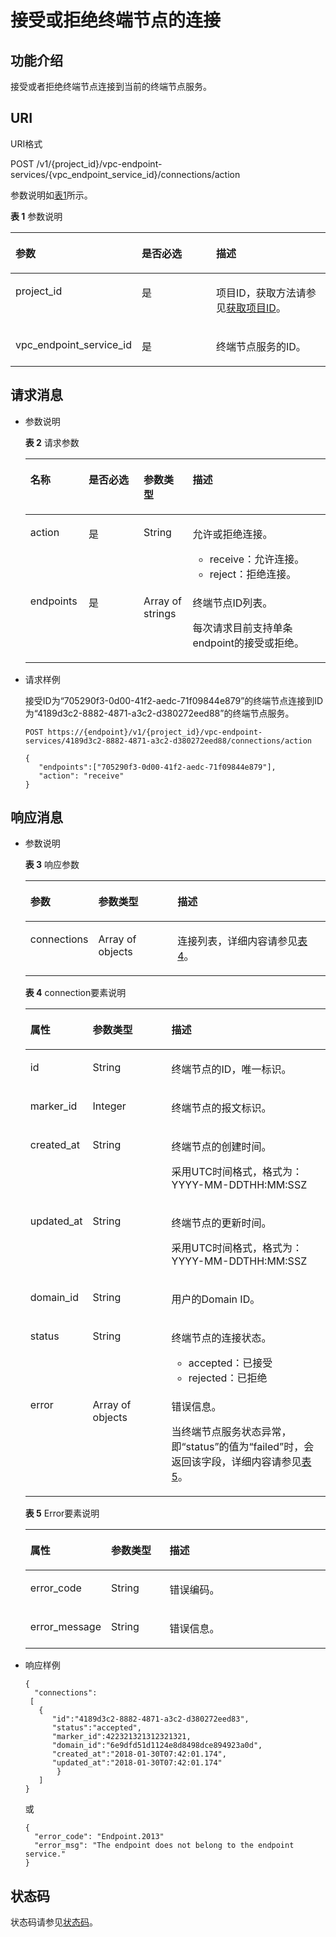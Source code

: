 # 接受或拒绝终端节点的连接<a name="vpcep_06_0207"></a>

## 功能介绍<a name="section63412692"></a>

接受或者拒绝终端节点连接到当前的终端节点服务。

## URI<a name="section33843318"></a>

URI格式

POST /v1/\{project\_id\}/vpc-endpoint-services/\{vpc\_endpoint\_service\_id\}/connections/action

参数说明如[表1](#table25752879)所示。

**表 1**  参数说明

<a name="table25752879"></a>
<table><thead align="left"><tr id="row57361053"><th class="cellrowborder" valign="top" width="32.65%" id="mcps1.2.4.1.1"><p id="p15733705"><a name="p15733705"></a><a name="p15733705"></a>参数</p>
</th>
<th class="cellrowborder" valign="top" width="26.529999999999998%" id="mcps1.2.4.1.2"><p id="p66470553"><a name="p66470553"></a><a name="p66470553"></a>是否必选</p>
</th>
<th class="cellrowborder" valign="top" width="40.82%" id="mcps1.2.4.1.3"><p id="p15405685"><a name="p15405685"></a><a name="p15405685"></a>描述</p>
</th>
</tr>
</thead>
<tbody><tr id="row39900998"><td class="cellrowborder" valign="top" width="32.65%" headers="mcps1.2.4.1.1 "><p id="p10755444"><a name="p10755444"></a><a name="p10755444"></a>project_id</p>
</td>
<td class="cellrowborder" valign="top" width="26.529999999999998%" headers="mcps1.2.4.1.2 "><p id="p65884646"><a name="p65884646"></a><a name="p65884646"></a>是</p>
</td>
<td class="cellrowborder" valign="top" width="40.82%" headers="mcps1.2.4.1.3 "><p id="p35056133"><a name="p35056133"></a><a name="p35056133"></a>项目ID，获取方法请参见<a href="获取项目ID.md">获取项目ID</a>。</p>
</td>
</tr>
<tr id="row47069744"><td class="cellrowborder" valign="top" width="32.65%" headers="mcps1.2.4.1.1 "><p id="p2525846205519"><a name="p2525846205519"></a><a name="p2525846205519"></a>vpc_endpoint_service_id</p>
</td>
<td class="cellrowborder" valign="top" width="26.529999999999998%" headers="mcps1.2.4.1.2 "><p id="p952520469552"><a name="p952520469552"></a><a name="p952520469552"></a>是</p>
</td>
<td class="cellrowborder" valign="top" width="40.82%" headers="mcps1.2.4.1.3 "><p id="p85254465554"><a name="p85254465554"></a><a name="p85254465554"></a>终端节点服务的ID。</p>
</td>
</tr>
</tbody>
</table>

## 请求消息<a name="section36154407"></a>

-   参数说明

    **表 2**  请求参数

    <a name="table5608491"></a>
    <table><thead align="left"><tr id="row12498161"><th class="cellrowborder" valign="top" width="19.388061193880613%" id="mcps1.2.5.1.1"><p id="p5718131"><a name="p5718131"></a><a name="p5718131"></a>名称</p>
    </th>
    <th class="cellrowborder" valign="top" width="18.36816318368163%" id="mcps1.2.5.1.2"><p id="p60515490"><a name="p60515490"></a><a name="p60515490"></a>是否必选</p>
    </th>
    <th class="cellrowborder" valign="top" width="16.328367163283673%" id="mcps1.2.5.1.3"><p id="p2807653"><a name="p2807653"></a><a name="p2807653"></a>参数类型</p>
    </th>
    <th class="cellrowborder" valign="top" width="45.91540845915409%" id="mcps1.2.5.1.4"><p id="p26093349"><a name="p26093349"></a><a name="p26093349"></a>描述</p>
    </th>
    </tr>
    </thead>
    <tbody><tr id="row33186505"><td class="cellrowborder" valign="top" width="19.388061193880613%" headers="mcps1.2.5.1.1 "><p id="p3752378"><a name="p3752378"></a><a name="p3752378"></a>action</p>
    </td>
    <td class="cellrowborder" valign="top" width="18.36816318368163%" headers="mcps1.2.5.1.2 "><p id="p35507167"><a name="p35507167"></a><a name="p35507167"></a>是</p>
    </td>
    <td class="cellrowborder" valign="top" width="16.328367163283673%" headers="mcps1.2.5.1.3 "><p id="p57508256"><a name="p57508256"></a><a name="p57508256"></a>String</p>
    </td>
    <td class="cellrowborder" valign="top" width="45.91540845915409%" headers="mcps1.2.5.1.4 "><p id="p395953515810"><a name="p395953515810"></a><a name="p395953515810"></a>允许或拒绝连接。</p>
    <a name="ul435862711616"></a><a name="ul435862711616"></a><ul id="ul435862711616"><li>receive：允许连接。</li><li>reject：拒绝连接。</li></ul>
    </td>
    </tr>
    <tr id="row25639961"><td class="cellrowborder" valign="top" width="19.388061193880613%" headers="mcps1.2.5.1.1 "><p id="p63570976"><a name="p63570976"></a><a name="p63570976"></a>endpoints</p>
    </td>
    <td class="cellrowborder" valign="top" width="18.36816318368163%" headers="mcps1.2.5.1.2 "><p id="p48975460"><a name="p48975460"></a><a name="p48975460"></a>是</p>
    </td>
    <td class="cellrowborder" valign="top" width="16.328367163283673%" headers="mcps1.2.5.1.3 "><p id="p7589324"><a name="p7589324"></a><a name="p7589324"></a>Array of strings</p>
    </td>
    <td class="cellrowborder" valign="top" width="45.91540845915409%" headers="mcps1.2.5.1.4 "><p id="p10755521"><a name="p10755521"></a><a name="p10755521"></a>终端节点ID列表。</p>
    <p id="p1131733311216"><a name="p1131733311216"></a><a name="p1131733311216"></a>每次请求目前支持单条endpoint的接受或拒绝。</p>
    </td>
    </tr>
    </tbody>
    </table>

-   请求样例

    接受ID为“705290f3-0d00-41f2-aedc-71f09844e879”的终端节点连接到ID为“4189d3c2-8882-4871-a3c2-d380272eed88”的终端节点服务。

    ```
    POST https://{endpoint}/v1/{project_id}/vpc-endpoint-services/4189d3c2-8882-4871-a3c2-d380272eed88/connections/action
    ```

    ```
    { 
       "endpoints":["705290f3-0d00-41f2-aedc-71f09844e879"],
       "action": "receive"
    }
    ```


## 响应消息<a name="section42825826"></a>

-   参数说明

    **表 3**  响应参数

    <a name="table50476419"></a>
    <table><thead align="left"><tr id="row8264929"><th class="cellrowborder" valign="top" width="19.591959195919593%" id="mcps1.2.4.1.1"><p id="p65479535"><a name="p65479535"></a><a name="p65479535"></a>参数</p>
    </th>
    <th class="cellrowborder" valign="top" width="27.04270427042704%" id="mcps1.2.4.1.2"><p id="p2242093"><a name="p2242093"></a><a name="p2242093"></a>参数类型</p>
    </th>
    <th class="cellrowborder" valign="top" width="53.36533653365336%" id="mcps1.2.4.1.3"><p id="p47391811"><a name="p47391811"></a><a name="p47391811"></a>描述</p>
    </th>
    </tr>
    </thead>
    <tbody><tr id="row13531482"><td class="cellrowborder" valign="top" width="19.591959195919593%" headers="mcps1.2.4.1.1 "><p id="p22308249"><a name="p22308249"></a><a name="p22308249"></a>connections</p>
    </td>
    <td class="cellrowborder" valign="top" width="27.04270427042704%" headers="mcps1.2.4.1.2 "><p id="p62137769"><a name="p62137769"></a><a name="p62137769"></a>Array of objects</p>
    </td>
    <td class="cellrowborder" valign="top" width="53.36533653365336%" headers="mcps1.2.4.1.3 "><p id="p67103410"><a name="p67103410"></a><a name="p67103410"></a>连接列表，详细内容请参见<a href="#table31325900">表4</a>。</p>
    </td>
    </tr>
    </tbody>
    </table>

    **表 4**  connection要素说明

    <a name="table31325900"></a>
    <table><thead align="left"><tr id="row37736931"><th class="cellrowborder" valign="top" width="19.74%" id="mcps1.2.4.1.1"><p id="p36792583"><a name="p36792583"></a><a name="p36792583"></a>属性</p>
    </th>
    <th class="cellrowborder" valign="top" width="26.58%" id="mcps1.2.4.1.2"><p id="p27409210"><a name="p27409210"></a><a name="p27409210"></a>参数类型</p>
    </th>
    <th class="cellrowborder" valign="top" width="53.68000000000001%" id="mcps1.2.4.1.3"><p id="p5553575"><a name="p5553575"></a><a name="p5553575"></a>描述</p>
    </th>
    </tr>
    </thead>
    <tbody><tr id="row47186420"><td class="cellrowborder" valign="top" width="19.74%" headers="mcps1.2.4.1.1 "><p id="p64003657"><a name="p64003657"></a><a name="p64003657"></a>id</p>
    </td>
    <td class="cellrowborder" valign="top" width="26.58%" headers="mcps1.2.4.1.2 "><p id="p16913743"><a name="p16913743"></a><a name="p16913743"></a>String</p>
    </td>
    <td class="cellrowborder" valign="top" width="53.68000000000001%" headers="mcps1.2.4.1.3 "><p id="p27835949"><a name="p27835949"></a><a name="p27835949"></a>终端节点的ID，唯一标识。</p>
    </td>
    </tr>
    <tr id="row49196957"><td class="cellrowborder" valign="top" width="19.74%" headers="mcps1.2.4.1.1 "><p id="p25530612"><a name="p25530612"></a><a name="p25530612"></a>marker_id</p>
    </td>
    <td class="cellrowborder" valign="top" width="26.58%" headers="mcps1.2.4.1.2 "><p id="p54713654"><a name="p54713654"></a><a name="p54713654"></a>Integer</p>
    </td>
    <td class="cellrowborder" valign="top" width="53.68000000000001%" headers="mcps1.2.4.1.3 "><p id="p2621005"><a name="p2621005"></a><a name="p2621005"></a>终端节点的报文标识。</p>
    </td>
    </tr>
    <tr id="row23589052"><td class="cellrowborder" valign="top" width="19.74%" headers="mcps1.2.4.1.1 "><p id="p31665069"><a name="p31665069"></a><a name="p31665069"></a>created_at</p>
    </td>
    <td class="cellrowborder" valign="top" width="26.58%" headers="mcps1.2.4.1.2 "><p id="p14733798"><a name="p14733798"></a><a name="p14733798"></a>String</p>
    </td>
    <td class="cellrowborder" valign="top" width="53.68000000000001%" headers="mcps1.2.4.1.3 "><p id="p22890001"><a name="p22890001"></a><a name="p22890001"></a>终端节点的创建时间。</p>
    <p id="p871616113394"><a name="p871616113394"></a><a name="p871616113394"></a>采用UTC时间格式，格式为：YYYY-MM-DDTHH:MM:SSZ</p>
    </td>
    </tr>
    <tr id="row3521175"><td class="cellrowborder" valign="top" width="19.74%" headers="mcps1.2.4.1.1 "><p id="p16779757"><a name="p16779757"></a><a name="p16779757"></a>updated_at</p>
    </td>
    <td class="cellrowborder" valign="top" width="26.58%" headers="mcps1.2.4.1.2 "><p id="p16983047"><a name="p16983047"></a><a name="p16983047"></a>String</p>
    </td>
    <td class="cellrowborder" valign="top" width="53.68000000000001%" headers="mcps1.2.4.1.3 "><p id="p27321481"><a name="p27321481"></a><a name="p27321481"></a>终端节点的更新时间。</p>
    <p id="p181016810016"><a name="p181016810016"></a><a name="p181016810016"></a>采用UTC时间格式，格式为：YYYY-MM-DDTHH:MM:SSZ</p>
    </td>
    </tr>
    <tr id="row32610493"><td class="cellrowborder" valign="top" width="19.74%" headers="mcps1.2.4.1.1 "><p id="p24204273"><a name="p24204273"></a><a name="p24204273"></a>domain_id</p>
    </td>
    <td class="cellrowborder" valign="top" width="26.58%" headers="mcps1.2.4.1.2 "><p id="p14389126"><a name="p14389126"></a><a name="p14389126"></a>String</p>
    </td>
    <td class="cellrowborder" valign="top" width="53.68000000000001%" headers="mcps1.2.4.1.3 "><p id="p24668580"><a name="p24668580"></a><a name="p24668580"></a>用户的Domain ID。</p>
    </td>
    </tr>
    <tr id="row20690629"><td class="cellrowborder" valign="top" width="19.74%" headers="mcps1.2.4.1.1 "><p id="p65328258"><a name="p65328258"></a><a name="p65328258"></a>status</p>
    </td>
    <td class="cellrowborder" valign="top" width="26.58%" headers="mcps1.2.4.1.2 "><p id="p57097564"><a name="p57097564"></a><a name="p57097564"></a>String</p>
    </td>
    <td class="cellrowborder" valign="top" width="53.68000000000001%" headers="mcps1.2.4.1.3 "><p id="p583352918492"><a name="p583352918492"></a><a name="p583352918492"></a>终端节点的连接状态。</p>
    <a name="ul1730143812614"></a><a name="ul1730143812614"></a><ul id="ul1730143812614"><li>accepted：已接受</li><li>rejected：已拒绝</li></ul>
    </td>
    </tr>
    <tr id="row4751534"><td class="cellrowborder" valign="top" width="19.74%" headers="mcps1.2.4.1.1 "><p id="p94959157573"><a name="p94959157573"></a><a name="p94959157573"></a>error</p>
    </td>
    <td class="cellrowborder" valign="top" width="26.58%" headers="mcps1.2.4.1.2 "><p id="p04951415205715"><a name="p04951415205715"></a><a name="p04951415205715"></a>Array of objects</p>
    </td>
    <td class="cellrowborder" valign="top" width="53.68000000000001%" headers="mcps1.2.4.1.3 "><p id="p84071479448"><a name="p84071479448"></a><a name="p84071479448"></a>错误信息。</p>
    <p id="p45203393322"><a name="p45203393322"></a><a name="p45203393322"></a>当终端节点服务状态异常，即“status”的值为“failed”时，会返回该字段，详细内容请参见<a href="#table1979118317570">表5</a>。</p>
    </td>
    </tr>
    </tbody>
    </table>

    **表 5**  Error要素说明

    <a name="table1979118317570"></a>
    <table><thead align="left"><tr id="vpcep_06_0202_row4652255153018"><th class="cellrowborder" valign="top" width="18.34%" id="mcps1.2.4.1.1"><p id="vpcep_06_0202_p665015573309"><a name="vpcep_06_0202_p665015573309"></a><a name="vpcep_06_0202_p665015573309"></a>属性</p>
    </th>
    <th class="cellrowborder" valign="top" width="20.630000000000003%" id="mcps1.2.4.1.2"><p id="vpcep_06_0202_p865015710307"><a name="vpcep_06_0202_p865015710307"></a><a name="vpcep_06_0202_p865015710307"></a>参数类型</p>
    </th>
    <th class="cellrowborder" valign="top" width="61.029999999999994%" id="mcps1.2.4.1.3"><p id="vpcep_06_0202_p1565011575303"><a name="vpcep_06_0202_p1565011575303"></a><a name="vpcep_06_0202_p1565011575303"></a>描述</p>
    </th>
    </tr>
    </thead>
    <tbody><tr id="vpcep_06_0202_row865255513010"><td class="cellrowborder" valign="top" width="18.34%" headers="mcps1.2.4.1.1 "><p id="vpcep_06_0202_p96501057153013"><a name="vpcep_06_0202_p96501057153013"></a><a name="vpcep_06_0202_p96501057153013"></a>error_code</p>
    </td>
    <td class="cellrowborder" valign="top" width="20.630000000000003%" headers="mcps1.2.4.1.2 "><p id="vpcep_06_0202_p6650155710309"><a name="vpcep_06_0202_p6650155710309"></a><a name="vpcep_06_0202_p6650155710309"></a>String</p>
    </td>
    <td class="cellrowborder" valign="top" width="61.029999999999994%" headers="mcps1.2.4.1.3 "><p id="vpcep_06_0202_p12650557133019"><a name="vpcep_06_0202_p12650557133019"></a><a name="vpcep_06_0202_p12650557133019"></a>错误编码。</p>
    </td>
    </tr>
    <tr id="vpcep_06_0202_row186521755153018"><td class="cellrowborder" valign="top" width="18.34%" headers="mcps1.2.4.1.1 "><p id="vpcep_06_0202_p10650057123018"><a name="vpcep_06_0202_p10650057123018"></a><a name="vpcep_06_0202_p10650057123018"></a>error_message</p>
    </td>
    <td class="cellrowborder" valign="top" width="20.630000000000003%" headers="mcps1.2.4.1.2 "><p id="vpcep_06_0202_p14650157113016"><a name="vpcep_06_0202_p14650157113016"></a><a name="vpcep_06_0202_p14650157113016"></a>String</p>
    </td>
    <td class="cellrowborder" valign="top" width="61.029999999999994%" headers="mcps1.2.4.1.3 "><p id="vpcep_06_0202_p156501957183013"><a name="vpcep_06_0202_p156501957183013"></a><a name="vpcep_06_0202_p156501957183013"></a>错误信息。</p>
    </td>
    </tr>
    </tbody>
    </table>


-   响应样例

    ```
    {
      "connections":
     [
       {
          "id":"4189d3c2-8882-4871-a3c2-d380272eed83",
          "status":"accepted",
          "marker_id":422321321312321321,
          "domain_id":"6e9dfd51d1124e8d8498dce894923a0d",
          "created_at":"2018-01-30T07:42:01.174",
          "updated_at":"2018-01-30T07:42:01.174"
           }
       ]
    }
    ```

    或

    ```
    {
      "error_code": "Endpoint.2013"
      "error_msg": "The endpoint does not belong to the endpoint service."
    }
    ```


## 状态码<a name="section46339886"></a>

状态码请参见[状态码](状态码.md)。

